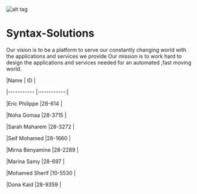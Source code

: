 ![alt tag](https://cloud.githubusercontent.com/assets/10838011/6215074/02b0d39a-b606-11e4-8ecf-fbd66459a866.png)



# Syntax-Solutions

Our vision is to be a platform to serve our constantly changing world with the applications and services we provide
Our mission is to work hard to design the applications and services needed for an automated ,fast moving world.


|Name              | ID          |

|-----------       |:-----------:|

|Eric Philippe     |28-614	     | 

|Noha Gomaa        |28-3715      |

|Sarah Maharem     |28-3272      |

|Seif Mohamed      |28-1660      |

|Mirna Benyamine   |28-2289      |

|Marina Samy       |28-697       |

|Mohamed Sherif    |10-5530      |

|Dona Kaid         |28-9359      |